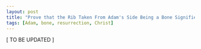 ```yaml
---
layout: post
title: "Prove that the Rib Taken From Adam's Side Being a Bone Signifies the Resurrection Life of Christ"
tags: [Adam, bone, resurrection, Christ]
---
```


\[ TO BE UPDATED \]

<!-- 2 Kings 13:21 (the bones of Elisha resurrected a man)
Ezek. 37 -->
